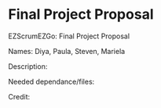 # Final Project Proposal
EZScrumEZGo: Final Project Proposal

Names: Diya, Paula, Steven, Mariela

Description:

Needed dependance/files:

Credit:
